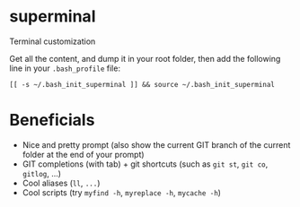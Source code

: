 # superminal
Terminal customization

Get all the content, and dump it in your root folder, then add the following line in your `.bash_profile` file:

```
[[ -s ~/.bash_init_superminal ]] && source ~/.bash_init_superminal
```

# Beneficials
- Nice and pretty prompt (also show the current GIT branch of the current folder at the end of your prompt)
- GIT completions (with tab) + git shortcuts (such as `git st`, `git co`, `gitlog`, ...)
- Cool aliases (`ll`, `...`)
- Cool scripts (try `myfind -h`, `myreplace -h`, `mycache -h`)
